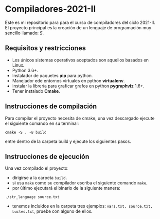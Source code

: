 # Compiladores-2021-II

Este es mi repositorio para para el curso de compiladores del ciclo 2021-II.  
El proyecto principal es la creación de un lenguaje de programación muy sencillo llamado: *_S_*.

## Requisitos y restricciones
- Los únicos sistemas operativos aceptados son aquellos basados en Linux.
- Python 3.6+.
- Instalador de paquetes **pip** para python.
- Manejador ede entornos virtuales en python **virtualenv**.
- Instalar la librería para graficar grafos en python **pygraphviz** 1.6+.
- Tener instalado **Cmake**.  

## Instrucciones de compilación
Para compilar el proyecto necesita de cmake, una vez descargado ejecute el siguiente comando en su terminal:  
```
cmake -S . -B build
```
entre dentro de la carpeta build y ejecute los siguientes pasos.  

## Instrucciones de ejecución
Una vez compilado el proyecto:
- dirigirse a la carpeta ```build```.
- si usa ```make``` como su compilador escriba el siguiente comando ```make```.
- por último ejecutará el binario de la siguiente manera:
```
./str_language source.txt
```
- tenemos incluidos en la carpeta tres ejemplos: ```vars.txt, source.txt, bucles.txt```, pruebe con alguno de ellos.
